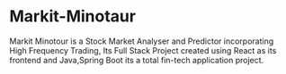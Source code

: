 # Markit-Minotaur
Markit Minotour is a Stock Market Analyser and Predictor incorporating High Frequency Trading, Its Full Stack Project created using React as its frontend and Java,Spring Boot its a total fin-tech application project.
